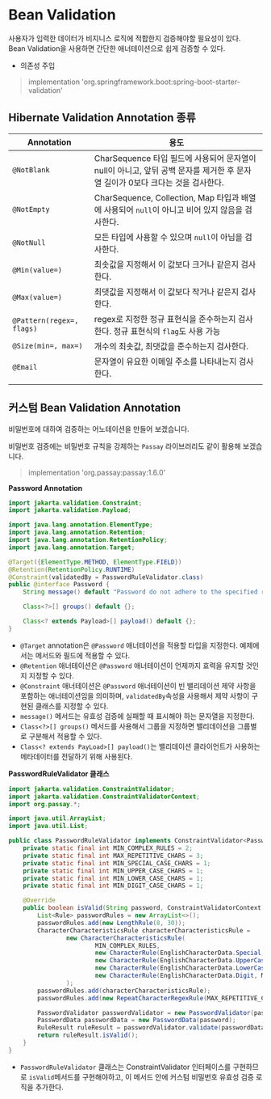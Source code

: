 # Bean Validation

사용자가 입력한 데이터가 비지니스 로직에 적합한지 검증해야할 필요성이 있다.  
Bean Validation을 사용하면 간단한 애너테이션으로 쉽게 검증할 수 있다.

- 의존성 주입

> implementation 'org.springframework.boot:spring-boot-starter-validation'

## Hibernate Validation Annotation 종류

| Annotation                | 용도                                                                                |
|---------------------------|-----------------------------------------------------------------------------------|
| `@NotBlank`               | CharSequence 타입 필드에 사용되어 문자열이 null이 아니고, 앞뒤 공백 문자를 제거한 후 문자열 길이가 0보다 크다는 것을 검사한다. |
| `@NotEmpty`               | CharSequence, Collection, Map 타입과 배열에 사용되어 `null`이 아니고 비어 있지 않음을 검사한다.            |
| `@NotNull`                | 모든 타입에 사용할 수 있으며 `null`이 아님을 검사한다.                                                |
| `@Min(value=)`            | 최솟값을 지정해서 이 값보다 크거나 같은지 검사한다.                                                     |
| `@Max(value=)`            | 최댓값을 지정해서 이 값보다 작거나 같은지 검사한다.                                                     |
| `@Pattern(regex=, flags)` | regex로 지정한 정규 표현식을 준수하는지 검사한다. 정규 표현식의 `flag`도 사용 가능                              |
| `@Size(min=, max=)`       | 개수의 최솟값, 최댓값을 준수하는지 검사한다.                                                         |
| `@Email`                  | 문자열이 유요한 이메일 주소를 나타내는지 검사한다.                                                      |
|                           |                                                                                   |

## 커스텀 Bean Validation Annotation
비밀번호에 대하여 검증하는 어노테이션을 만들어 보겠습니다.  

비밀번호 검증에는 비밀번호 규칙을 강제하는 `Passay` 라이브러리도 같이 활용해 보겠습니다.  
> implementation 'org.passay:passay:1.6.0'

**Password Annotation**
```java
import jakarta.validation.Constraint;
import jakarta.validation.Payload;

import java.lang.annotation.ElementType;
import java.lang.annotation.Retention;
import java.lang.annotation.RetentionPolicy;
import java.lang.annotation.Target;

@Target({ElementType.METHOD, ElementType.FIELD})
@Retention(RetentionPolicy.RUNTIME)
@Constraint(validatedBy = PasswordRuleValidator.class)
public @interface Password {
    String message() default "Password do not adhere to the specified rule";

    Class<?>[] groups() default {};

    Class<? extends Payload>[] payload() default {};
}

```
- `@Target` annotation은 `@Password` 애너테이션을 적용할 타입을 지정한다. 예제에서는 메서드와 필드에 적용할 수 있다.
- `@Retention` 애너테이션은 `@Password` 애너테이션이 언제까지 효력을 유지할 것인지 지정할 수 있다.
- `@Constraint` 애너테이션은 `@Password` 애너테이션이 빈 밸리데이션 제약 사항을 포함하는 애너테이션임을 의미하며, `validatedBy`속성을 사용해서 제약 사항이 구현된 클래스를 지정할 수 있다.
- `message()` 메서드는 유효성 검증에 실패할 때 표시해야 하는 문자열을 지정한다.
- `Class<?>[] groups()` 메서드를 사용해서 그룹을 지정하면 밸리데이션을 그룹별로 구분해서 적용할 수 있다.
- `Class<? extends PayLoad>[] payload()`는 밸리데이션 클라이언트가 사용하는 메타데이터를 전달하기 위해 사용된다.

**PasswordRuleValidator 클래스**
```java
import jakarta.validation.ConstraintValidator;
import jakarta.validation.ConstraintValidatorContext;
import org.passay.*;

import java.util.ArrayList;
import java.util.List;

public class PasswordRuleValidator implements ConstraintValidator<Password, String> {
    private static final int MIN_COMPLEX_RULES = 2;
    private static final int MAX_REPETITIVE_CHARS = 3;
    private static final int MIN_SPECIAL_CASE_CHARS = 1;
    private static final int MIN_UPPER_CASE_CHARS = 1;
    private static final int MIN_LOWER_CASE_CHARS = 1;
    private static final int MIN_DIGIT_CASE_CHARS = 1;

    @Override
    public boolean isValid(String password, ConstraintValidatorContext context) {
        List<Rule> passwordRules = new ArrayList<>();
        passwordRules.add(new LengthRule(8, 30));
        CharacterCharacteristicsRule characterCharacteristicsRule =
                new CharacterCharacteristicsRule(
                        MIN_COMPLEX_RULES,
                        new CharacterRule(EnglishCharacterData.Special, MIN_SPECIAL_CASE_CHARS),
                        new CharacterRule(EnglishCharacterData.UpperCase, MIN_UPPER_CASE_CHARS),
                        new CharacterRule(EnglishCharacterData.LowerCase, MIN_LOWER_CASE_CHARS),
                        new CharacterRule(EnglishCharacterData.Digit, MIN_DIGIT_CASE_CHARS)
                );
        passwordRules.add(characterCharacteristicsRule);
        passwordRules.add(new RepeatCharacterRegexRule(MAX_REPETITIVE_CHARS));

        PasswordValidator passwordValidator = new PasswordValidator(passwordRules);
        PasswordData passwordData = new PasswordData(password);
        RuleResult ruleResult = passwordValidator.validate(passwordData);
        return ruleResult.isValid();
    }
}

```
- `PasswordRuleValidator` 클래스는 ConstraintValidator 인터페이스를 구현하므로 `isValid`메서드를 구현해야하고, 이 메서드 안에 커스텀 비밀번호 유효성 검증 로직을 추가한다.
